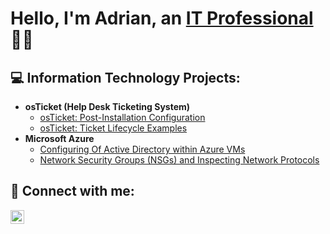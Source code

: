 <h1>Hello, I'm Adrian, an <a href="https://linkedin.com/in/adrianmandu">IT Professional</a>👨‍🔧</h1>

<h2>💻 Information Technology Projects:</h2>

- <b>osTicket (Help Desk Ticketing System)</b>
  - [osTicket: Post-Installation Configuration](https://github.com/AdrianMan1/post-install-config)
  - [osTicket: Ticket Lifecycle Examples](https://github.com/AdrianMan1/ticket-lifecycle)
- <b>Microsoft Azure</b>
  - [Configuring Of Active Directory within Azure VMs](https://github.com/AdrianMan1/configure-ad)
  - [Network Security Groups (NSGs) and Inspecting Network Protocols](https://github.com/AdrianMan1/azure-network-protocols)

<h2>📡 Connect with me:</h2>

[<img align="left" alt="adrianmandu | Linkedin" width="22px" src="https://cdn.jsdelivr.net/npm/simple-icons@v3/icons/linkedin.svg" />][linkedin]



[linkedin]: https://linkedin.com/in/adrianmandu
